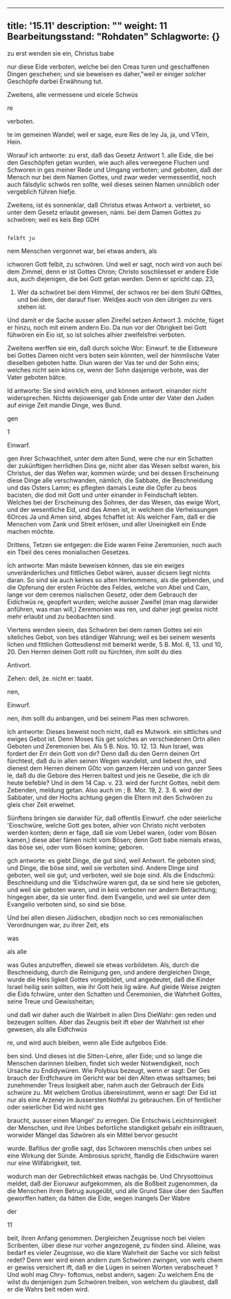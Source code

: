 
---
title: '15.11'
description: ""
weight: 11
Bearbeitungsstand: "Rohdaten"
Schlagworte: {}
---
<!-- seite 756 -->


 zu erst wenden sie ein, Christus babe

nur diese Eide verboten, welche bei den Creas turen und geschaffenen Dingen geschehen; und sie beweisen es daher,"weil er einiger solcher Geschöpfe darbei Erwähnung tut.

Zweitens, alle vermessene und eicele Schwús

re

verboten.
<!-- seite 757 -->
te im gemeinen Wandel; weil er sage, eure Res
de ley Ja, ja, und VTein, Hein.

  Worauf ich antworte:  zu erst, daß das Gesetz Antwort 1.
alle Eide, die bei den Geschöpfen getan wurden, wie
auch alles verwegene Fluchen und Schworen in ges
meiner Rede und Umgang verboten; und geboten,
daß der Mensch nur bei dem Namen Gottes, und
zwar weder vermessentlid, noch auch fälsdylic schwós
ren sollte, weil dieses seinen Namen unnúblich oder
vergeblich führen hiefje.

Zweitens, ist és sonnenklar, daß Christus etwas Antwort a. verbietet, so unter dem Gesetz erlaubt gewesen, námi. bei dem Damen Gottes zu schwören; weil es keis Bep GDH

                                                                                               felbft ju
nem Menschen vergonnet war, bei etwas anders, als

ichworen
Gott felbit, zu schwören. Und weil er sagt, noch wird von
auch bei dem Zimmel, denn er ist Gottes Chron; Christo
soschliesset er andere Eide aus, auch diejenigen, die
bei Gott getan werden. Denn er spricht cap. 23,
1.  Wer da schwöret bei dem Himmel, der schwos
rer bei dem Stuhl GØttes, und bei dem, der
darauf fiser. Weldjes auch von den übrigen zu vers
stehen ist.

  Und damit er die Sache ausser allen Zireifel setzen Antwort 3.
möchte, füget er hinzu, noch mit einem andern Eio.
Da nun vor der Obrigkeit bei Gott fühwören ein
Eio ist, so ist solches alhier zweifelsfrei verboten.

   Zweitens werffen sie ein, daß durch solche Wor: Einwurf.
te die Eidsewure bei Gottes Damen nicht vers
boten sein könnten, weil der himmlische Vater
dieselben geboten hatte. Diun waren der Vas
 ter und der Sohn eins; welches nicht sein köns
ce, wenn der Sohn dasjenige verbote, was der
Vater geboten bätce.

Id antworte: Sie sind wirklich eins, und können antwort. einander nicht widersprechen. Nichts dejioweniger gab Ende unter der Vater den Juden auf einige Zeit mandie Dinge, wes Bund.

gen


1

Einwarf.
<!-- seite 758 -->
gen ihrer Schwachheit, unter dem alten Sund, were che nur ein Schatten der zukünftigen herrlidhen Dins ge, nicht aber das Wesen selbst waren, bis Christus, der das Wefen war, kommen würde; und bei dessen Erscheinung diese Dinge alle verschwanden, nämlich, die Sabbate, die Beschneidung und das Osters Lamm; es pflegten damals Leute die Opfer zu beos bacisten, die dod mit Gott und unter einander in Feindschaft lebten. Welches bei der Erscheinung des Sohnes, der das Wesen, das ewige Wort, und der wesentliche Eid, und das Amen ist, in welchem die Verheissungen 6Orces Ja und Amen sind, abges fchaffet ist: Als welcher Fam, daß er die Menschen vom Zank und Streit erlósen, und aller Uneinigkeit ein Ende machen möchte.

Drittens, Tetzen sie entgegen: die Eide waren Feine Zeremonien, noch auch ein Tbeil des ceres monialischen Gesetzes.

Ich antworte: Man mäste beweisen können, das sie ein ewiges unveränderliches und fittliches Gebot wären, ausser dicsem liegt nichts daran. So sind sie auch keines so alten Herkommens, als die gebenden, und die Opferung der ersten Früchte des Feldes, welche von Abel und Cain, lange vor dem ceremos nialischen Gesetz, oder dem Gebrauch der Eidíchwüs re, geopfert wurden; welche ausser Zweifel (man mag darwider anführen, was man will,) Zeremonien was ren, und daher jegt gewiss nicht mehr erlaubt und zu beobachten sind.

Viertens wenden sieein, das Schwören bei dem ramen Gottes sei ein siteliches Gebot, von bes ständiger Wahrung; weil es bei seinem wesents lichen und fittlichen Gottesdienst mit bemerkt werde, 5 B. Mol. 6, 13. und 10, 20. Den Herren deinen Gott rollt ou fürchten, ihm sollt du dies

Antivort.

Zehen: deli, że. nicht er: taabt.

nen,

Einwurf.
<!-- seite 759 -->
 nen, ihm sollt du anbangen, und bei seinem Pias
men schworen.

  Ich antworte: Dieses beweist noch nicht, daß es Mutwork.
 ein sittliches und ewiges Gebot ist. Denn Moses füs
get solches an verschiedenen Ortn allen Geboten
und Zeremonien bei. Als 5 B. Nos. 10. 12. 13.
Nun Israel, was fordert der Err dein Gott
von dir? Denn daß du den Gerrn deinen Ort
fürchtest, daß du in allen seinen Wegen wandelst,
und liebest ihn, und dienest dem Herren deinem
G0tc von ganzem Herzen und von ganzer Sees
le, daß du die Gebore des Herren baltest und jeis
ne Gesebe, die ich dir heute befeble? Und in dem
14 Cap. v. 23. wird der furcht Gottes, nebit dem
Zebenden, meldung getan. Also auch im ; B. Mor.
 19, 2. 3. 6. wird der Sabbater, und der Hochs
achtung gegen die Eltern mit den Schwören zu gleis
cher Zeit erwelnet.

Sünftens bringen sie darwider für, daß offentlis Einwurf. che oder seierliche 'Eioschwüre, welche Gott ges boten, alhier von Christo nicht verboten werden konten; denn er fage, daß sie vom Uebel waren, (oder vom Bösen kamen,) diese aber fámen nicht vom Bösen; denn Gott babe niemals etwas, das böse sei, oder vom Bösen komine; geboren.

gch antworte: es giebt Dinge, die gut sind, weil Antwort. fle geboten sind; und Dinge, die böse sind, weil sie verboten sind. Andere Dinge sind geboten, weil sie gut; und verboten, weil sie boje sind. Als die Endschmü: Beschneidung und die 'Eidschwüre waren gut, da se sind here sie geboten, und weil sie geboten waren, und in keis verboten ner andern Betrachtung; hingegen aber, da sie unter find. dem Evangelio, und weil sie unter dem Evangelio verboten sind, so sind sie böse.

Und bei allen diesen Jüdischen, obsdjon noch so ces remonialischen Verordnungen war, zu ihrer Zeit, ets

was





als alle
<!-- seite 760 -->
was Gutes anzutreffen, dieweil sie etwas vorbildeten. Als, durch die Beschneidung, durch die Reinigung gen, und andere dergleichen Dinge, wurde die Heis ligkeit Gottes vorgebildet, und angedeutet, daß die Kinder Israel heilig sein sollten, wie ihr Gott heis lig wäre. Auf gleide Weise zeigten die Eids fchwüre, unter den Schatten und Čeremonien, die Wahrheit Gottes, seine Treue und Gewissheitan;

und daß wir daher auch die Walrbeit in allen Dins DieWahr: gen reden und bezeugen sollten. Aber das Zeugnis beit ift eber der Wahrheit ist eher gewesen, als alle Eidfchwús

re, und wird auch bleiben, wenn alle Eide aufgebos Eide.

ben sind. Und dieses ist die Sitten-Lehre, aller Eide; und so lange die Menschen darinnen bleiben, findet sich weder Notwendigkeit, noch Ursache zu Endidywüren. Wie Polybius bezeugt, wenn er sagt: Der Ges brauch der Erdfchwure im Gericht war bei den Alten etwas seltsames; bei zunehmender Treus losigkeit aber, nahm auch der Gebrauch der Eids schwüre zu. Mit welchem Grotius übereinstimmt, wenn er sagt: Der Eid ist nur als eine Arzeney im äussersten Nothfal zu gebrauchen. Ein of fentlicher oder seierlicher Eid wird nicht ges

braucht, ausser einen Miangel' zu erregen. Die Entschwis Leichtsinnigkeit der Menschen, und ihre Unbes befortliche standigkeit gebahr ein inißtrauen, worwider Mängel das Sdwören als ein Mittel bervor gesucht

wurde. Bafilius der große sagt, das Schworen menschlis chen unbes sei eine Wirkung der Sünde. Ambrosius spricht, ftandig die Eidschwüre waren nur eine Wilfábrigkeit, teit.

wodurch man der Gebrechlichkeit etwas nachgäs be. Und Chrysottoinus meldet, daß der Eioruwur aufgekommen, als die Boßbeit zugenommen, da die Menschen ihren Betrug ausgeübt, und alle Grund Säse úber den Sauffen geworffen hatten; da hätten die Eide, wegen inangels Der Wabre

der


11
<!-- seite 761 -->

 beit, ihren Anfang genommen. Dergleichen
 Zeugnisse noch bei vielen Scribenten, über diese
 nur vorher angezogenë, zu finden sind. Alleine, was
bedarf es vieler Zeugnisse, wo die klare Wahrheit
der Sache vor sich feibst redet? Denn wer wird
einen andern zum Schwören zwingen, von wels
chem er gewiss versichert ift, daß er die Lügen in
 seinen Worten verabscheuet ? Und wohl mag Chry-
foftomus, nebst andern, sagen: Zu welchem Ens
de wilst du denjenigen zum Schwören treiben,
von welchem du glaubest, daß er die Wahrs
beit reden wird.
